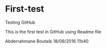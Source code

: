 # First-test
Testing GitHub

This is the first test in GitHub using Readme file

Abderrahmane Boutaib 18/09/2016 11h40
